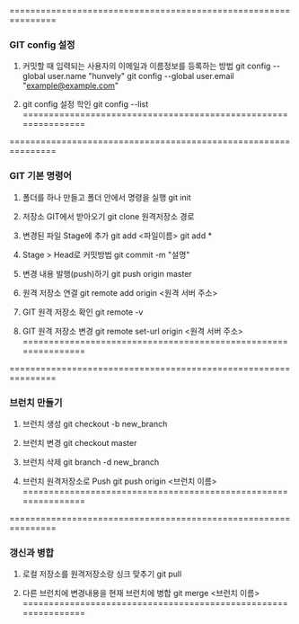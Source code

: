 ===============================================================
###  GIT config 설정 ###

1. 커밋할 때 입력되는 사용자의 이메일과 이름정보를 등록하는 방법
git config --global user.name "hunvely"
git config --global user.email "example@example.com"

2. git config 설정 학인
git config --list
===============================================================

===============================================================
### GIT 기본 명령어 ###

1. 폴더를 하나 만들고 폴더 안에서 명령을 실행
git init

2. 저장소 GIT에서 받아오기
git clone 원격저장소 경로

3. 변경된 파일 Stage에 추가
git add <파일이름>
git add *

4. Stage > Head로 커밋방법
git commit -m "설명"

5. 변경 내용 발행(push)하기
git push origin master

6. 원격 저장소 연결
git remote add origin <원격 서버 주소>

7. GIT 원격 저장소 확인
git remote -v

8. GIT 원격 저장소 변경
git remote set-url origin <원격 서버 주소>
===============================================================

===============================================================
### 브런치 만들기 ###

1. 브런치 생성
git checkout -b new_branch

2. 브런치 변경
git checkout master

3. 브런치 삭제
git branch -d new_branch

4. 브런치 원격저장소로 Push
git push origin <브런치 이름>
===============================================================

===============================================================
### 갱신과 병합 ###

1. 로컬 저장소를 원격저장소랑 싱크 맞추기
git pull

2. 다른 브런치에 변경내용을 현재 브런치에 병합
git merge <브런치 이름>
===============================================================


